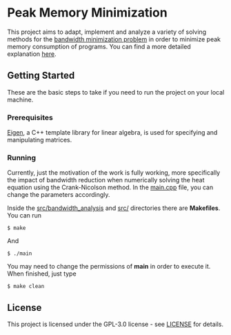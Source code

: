 # Peak Memory Minimization

This project aims to adapt, implement and analyze a variety of solving methods for the [bandwidth minimization problem](docs/references/cuthill1969.pdf) in order to minimize peak memory consumption of programs. You can find a more detailed explanation [here](docs/slides/presentation-10-07-2019.pdf).

## Getting Started

These are the basic steps to take if you need to run the project on your local machine.

### Prerequisites

[Eigen](http://eigen.tuxfamily.org), a C++ template library for linear algebra, is used for specifying and manipulating matrices.

### Running

Currently, just the motivation of the work is fully working, more specifically the impact of bandwidth reduction when numerically solving the heat equation using the Crank-Nicolson method. In the [main.cpp](src/bandwidth_analysis/main.cpp) file, you can change the parameters accordingly.

Inside the [src/bandwidth_analysis](src/bandwidth_analysis) and [src/](src/) directories there are **Makefiles**. You can run 

```
$ make
```

And

```
$ ./main
```

You may need to change the permissions of **main** in order to execute it. When finished, just type

```
$ make clean
```

## License

This project is licensed under the GPL-3.0 license - see [LICENSE](LICENSE) for details.

